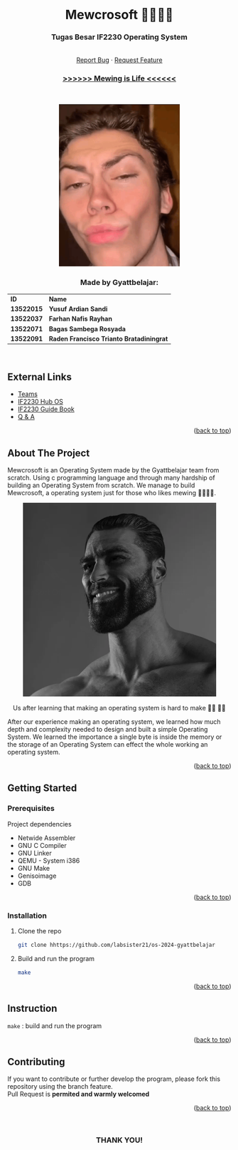 <!-- Back to Top Link-->
<a name="readme-top"></a>


<br />
<div align="center">
  <h1 align="center">Mewcrosoft 🤫🧏🏻‍♂️</h1>

  <p align="center">
    <h3>Tugas Besar IF2230 Operating System</h3>
    <br/>
    <a href="https://github.com/labsister21/os-2024-gyattbelajar/issues">Report Bug</a>
    ·
    <a href="https://github.com/labsister21/os-2024-gyattbelajar/issues">Request Feature</a>
    <br/>
    <h3><a href="https://www.youtube.com/shorts/9PGyaaxxvJg"> >>>>>> Mewing is Life <<<<<< </a></h3>
<br>

![Mewing img](img/mewing.png)

  </p>
</div>

<!-- CONTRIBUTOR -->
<div align="center" id="contributor">
  <strong>
    <h3>Made by Gyattbelajar:</h3>
    <table align="center">
      <tr>
        <td>ID</td>
        <td>Name</td>
      </tr>
      <tr>
        <td>13522015</td>
        <td>Yusuf Ardian Sandi</td>
      </tr>
      <tr>
        <td>13522037</td>
        <td>Farhan Nafis Rayhan</td>
      </tr>
      <tr>
        <td>13522071</td>
        <td>Bagas Sambega Rosyada</td>
      </tr>
      <tr>
        <td>13522091</td>
        <td>Raden Francisco Trianto Bratadiningrat</td>
      </tr>
    </table>
  </strong>
  <br>
</div>


## External Links

- [Teams](https://docs.google.com/spreadsheets/d/1IjofJU7STaYPVOte2DYM28U3t6D67FddbMigU7Sp_Bo/edit#gid=2052696959)
- [IF2230 Hub OS](https://docs.google.com/document/d/1X_tgtBZ0KwjRRfyjQmozmAY3Q74JqgWiRd0Ag1a34G8/edit)
- [IF2230 Guide Book](https://docs.google.com/document/d/1EafdqpKWpYpU08w8AmKrEDCedrh8PvnGJ3bJWZEeFPU/edit)
- [Q & A](https://docs.google.com/spreadsheets/d/1rNPvGYgwL01TW3rRRyD6vJnfFd23knJb0enbeTEDYPc/edit#gid=59385452)

<p align="right">(<a href="#readme-top">back to top</a>)</p>

<!-- ABOUT THE PROJECT -->
## About The Project

Mewcrosoft is an Operating System made by the Gyattbelajar team from scratch. Using c programming language and through many hardship of building an Operating System from scratch. We manage to build Mewcrosoft, a operating system just for those who likes mewing 🤫🧏🏻‍♂️.


<div align="center">

![gigachad](img/gigachad.png)

Us after learning that making an operating system is hard to make 🥵🥵 🗿🗿

</div>

After our experience making an operating system, we learned how much depth and complexity needed to design and built a simple Operating System. We learned the importance a single byte is inside the memory or the storage of an Operating System can effect the whole working an operating system. 


<p align="right">(<a href="#readme-top">back to top</a>)</p>


<!-- GETTING STARTED -->
## Getting Started

### Prerequisites

Project dependencies 

* Netwide Assembler
* GNU C Compiler
* GNU Linker
* QEMU - System i386
* GNU Make
* Genisoimage
* GDB

<p align="right">(<a href="#readme-top">back to top</a>)</p>

### Installation


1. Clone the repo
   ```sh
   git clone hhttps://github.com/labsister21/os-2024-gyattbelajar
   ```
2. Build and run the program
   ```sh
   make
   ```

<p align="right">(<a href="#readme-top">back to top</a>)</p>

<!-- INSTURCTION -->
## Instruction

`make` : build and run the program

<p align="right">(<a href="#readme-top">back to top</a>)</p>


<!-- CONTRIBUTING -->
## Contributing

If you want to contribute or further develop the program, please fork this repository using the branch feature.  
Pull Request is **permited and warmly welcomed**

<p align="right">(<a href="#readme-top">back to top</a>)</p>


<br>
<h3 align="center"> THANK YOU! </h3>

<!-- MARKDOWN LINKS & IMAGES -->
<!-- https://www.markdownguide.org/basic-syntax/#reference-style-links -->
[issues-url]: https://github.com/labsister21/os-2024-gyattbelajar/issues